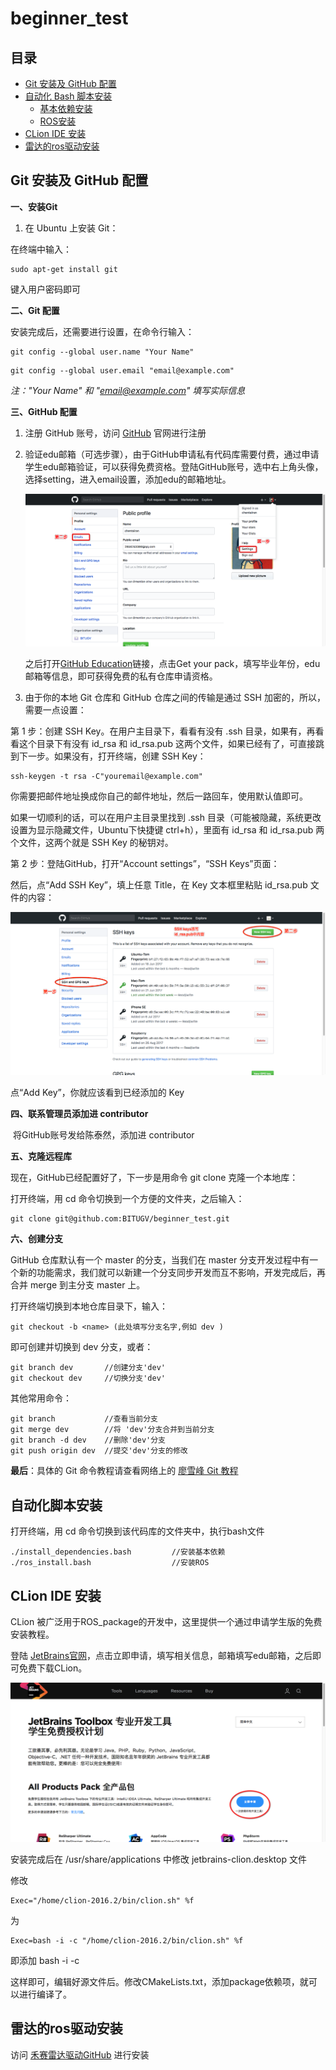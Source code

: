 # beginner_test
## 目录

<ul type="disc">
<li><a href="#C1"> Git 安装及 GitHub 配置</a></li>
<li>
    <a href="#C2">自动化 Bash 脚本安装</a>
    <ul>
        <li><a href="#C2">基本依赖安装</a></li>
        <li><a href="#C2">ROS安装</a></li>
    </ul>
</li>
<li><a href="#C3">CLion IDE 安装</a></li>
<li><a href="#C4">雷达的ros驱动安装</a></li>
</ul> 

<a name="C1"><h2> Git 安装及 GitHub 配置</h2></a>

**一、安装Git**

1. 在 Ubuntu 上安装 Git：

在终端中输入：

```shell
sudo apt-get install git
```

键入用户密码即可

**二、Git 配置**

安装完成后，还需要进行设置，在命令行输入：

```shell
git config --global user.name "Your Name" 
```

```Shell
git config --global user.email "email@example.com" 
```

*注："Your Name" 和 "email@example.com" 填写实际信息*

**三、GitHub 配置**

1. 注册 GitHub 账号，访问 [GitHub](github.com) 官网进行注册

2. 验证edu邮箱（可选步骤），由于GitHub申请私有代码库需要付费，通过申请学生edu邮箱验证，可以获得免费资格。登陆GitHub账号，选中右上角头像，选择setting，进入email设置，添加edu的邮箱地址。

   ![](https://raw.githubusercontent.com/BITUGV/beginner_test/master/pic/email.png)

   之后打开[GitHub Education](https://education.github.com)链接，点击Get your pack，填写毕业年份，edu邮箱等信息，即可获得免费的私有仓库申请资格。

3. 由于你的本地 Git 仓库和 GitHub 仓库之间的传输是通过 SSH 加密的，所以，需要一点设置：

第 1 步：创建 SSH Key。在用户主目录下，看看有没有 .ssh 目录，如果有，再看看这个目录下有没有 id_rsa 和 id_rsa.pub 这两个文件，如果已经有了，可直接跳到下一步。如果没有，打开终端，创建 SSH Key：

```shell
ssh-keygen -t rsa -C"youremail@example.com"
```

你需要把邮件地址换成你自己的邮件地址，然后一路回车，使用默认值即可。

如果一切顺利的话，可以在用户主目录里找到 .ssh 目录（可能被隐藏，系统更改设置为显示隐藏文件，Ubuntu下快捷键 ctrl+h），里面有 id_rsa 和 id_rsa.pub 两个文件，这两个就是 SSH Key 的秘钥对。

第 2 步：登陆GitHub，打开“Account settings”，“SSH Keys”页面：

然后，点“Add SSH Key”，填上任意 Title，在 Key 文本框里粘贴 id_rsa.pub 文件的内容：

![](https://raw.githubusercontent.com/BITUGV/beginner_test/master/pic/add.png)

点“Add Key”，你就应该看到已经添加的 Key

**四、联系管理员添加进 contributor**

​	将GitHub账号发给陈泰然，添加进 contributor

**五、克隆远程库**

现在，GitHub已经配置好了，下一步是用命令 git clone 克隆一个本地库：

打开终端，用 cd 命令切换到一个方便的文件夹，之后输入：

```shell
git clone git@github.com:BITUGV/beginner_test.git
```

**六、创建分支**

GitHub 仓库默认有一个 master 的分支，当我们在 master 分支开发过程中有一个新的功能需求，我们就可以新建一个分支同步开发而互不影响，开发完成后，再合并 merge 到主分支 master 上。

打开终端切换到本地仓库目录下，输入：

```shell
git checkout -b <name> (此处填写分支名字,例如 dev )
```

即可创建并切换到 dev 分支，或者：

```shell
git branch dev       //创建分支'dev'
git checkout dev     //切换分支'dev'
```

其他常用命令：

```shell
git branch           //查看当前分支
git merge dev        //将 'dev'分支合并到当前分支
git branch -d dev    //删除'dev'分支
git push origin dev  //提交'dev'分支的修改
```

**最后**：具体的 Git 命令教程请查看网络上的 [廖雪峰 Git 教程](https://www.liaoxuefeng.com/wiki/0013739516305929606dd18361248578c67b8067c8c017b000)

<a name="C2"><h2>自动化脚本安装</h2></a>

打开终端，用 cd 命令切换到该代码库的文件夹中，执行bash文件

```shell
./install_dependencies.bash         //安装基本依赖
./ros_install.bash                  //安装ROS
```

<a name="C3"><h2>CLion IDE 安装</h2></a>

CLion 被广泛用于ROS_package的开发中，这里提供一个通过申请学生版的免费安装教程。

登陆  [JetBrains官网](https://www.jetbrains.com/zh/student/)，点击立即申请，填写相关信息，邮箱填写edu邮箱，之后即可免费下载CLion。

![](https://raw.githubusercontent.com/BITUGV/beginner_test/master/pic/register.png)

安装完成后在 /usr/share/applications 中修改 jetbrains-clion.desktop 文件

修改

```shell
Exec="/home/clion-2016.2/bin/clion.sh" %f
```

为

```shell
Exec=bash -i -c "/home/clion-2016.2/bin/clion.sh" %f
```

即添加 bash -i -c

这样即可，编辑好源文件后。修改CMakeLists.txt，添加package依赖项，就可以进行编译了。

<a name="C4"><h2>雷达的ros驱动安装</h2></a>

访问 [禾赛雷达驱动GitHub](https://github.com/HesaiTechnology/HesaiLidar-ros) 进行安装